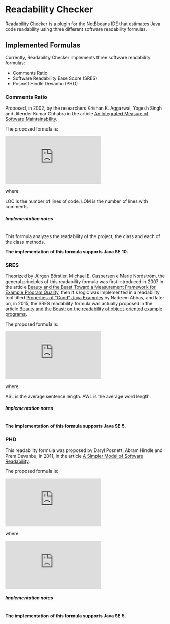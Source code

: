 # Readability Checker

Readability Checker is a plugin for the NetBbeans IDE that estimates Java code readability using three different software readability formulas.

## Implemented Formulas

Currently, Readability Checker implements three software readability formulas:

* Comments Ratio
* Software Readability Ease Score (SRES)
* Posnett Hindle Devanbu (PHD)

### Comments Ratio

Proposed, in 2002, by the researchers Krishan K. Aggarwal, Yogesh Singh and Jitender Kumar Chhabra in the article [An Integrated Measure of Software Maintainability](https://ieeexplore.ieee.org/document/981648/).

The proposed formula is:

![equation](http://www.sciweavers.org/tex2img.php?eq=CR%20%3D%20LOC%20%20%2F%20%20LOM&bc=White&fc=Black&im=jpg&fs=12&ff=arev&edit=0)

where:

LOC is the number of lines of code.
LOM is the number of lines with comments.

##### Implementation notes

#  

This formula analyzes the readability of the project, the class and each of the class methods.

**The implementation of this formula supports Java SE 10.**

### SRES

Theorized by Jürgen Börstler, Michael E. Caspersen e Marie Nordström, the general principles of this readability formula was first introduced in 2007 in the article [Beauty and the Beast Toward a Measurement Framework for Example Program Quality](https://pdfs.semanticscholar.org/8c41/1a1fb987966f2020765069dc21881826e635.pdf), then it's logic was implemented in a readability tool titled [Properties of "Good" Java Examples](http://www8.cs.umu.se/education/examina/Rapporter/NadeemAbbas_v2.pdf) by Nadeem Abbas, and later on, in 2015, the SRES readability formula was actually proposed in the article [Beauty and the Beast: on the readability of object-oriented example programs](https://link.springer.com/article/10.1007/s11219-015-9267-5).

The proposed formula is:

![equation](http://www.sciweavers.org/tex2img.php?eq=SRES%20%3D%20ASL%20-%200.1%20%20%5Ctimes%20%20AWL&bc=White&fc=Black&im=jpg&fs=12&ff=arev&edit=0)

where:

ASL is the average sentence length.
AWL is the average word length.

##### Implementation notes

# 

**The implementation of this formula supports Java SE 5.**

### PHD

This readability formula was proposed by Daryl Posnett, Abram Hindle and Prem Devanbu, in 2011, in the article [A Simpler Model of Software Readability](https://dl.acm.org/citation.cfm?id=1985454).

The proposed formula is:

![equation](http://www.sciweavers.org/tex2img.php?eq=%20%5Cfrac%7B1%7D%7B1%2B%20e%5E%7B-z%7D%20%7D%20&bc=White&fc=Black&im=jpg&fs=12&ff=arev&edit=0)

where:

![equation](http://www.sciweavers.org/tex2img.php?eq=z%20%3D%208.87%20-%200.033%20%20%5Ctimes%20%20Volume%20%2B%200.40%20%20%5Ctimes%20%20Lines%20-%201.5%20%20%5Ctimes%20%20Entropymes%20%20AWLLOM&bc=White&fc=Black&im=jpg&fs=12&ff=arev&edit=0)

##### Implementation notes

# 

**The implementation of this formula supports Java SE 5.**
